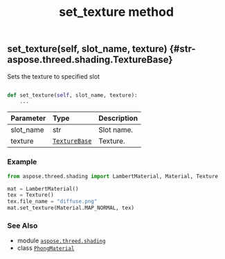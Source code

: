 ﻿---
title: set_texture method
second_title: Aspose.3D for Python via .NET API References
description: 
type: docs
weight: 70
url: /python-net/aspose.threed.shading/phongmaterial/set_texture/
is_root: false
---

## set_texture(self, slot_name, texture) {#str-aspose.threed.shading.TextureBase}

Sets the texture to specified slot



```python

def set_texture(self, slot_name, texture):
    ...
```


| Parameter | Type | Description |
| :- | :- | :- |
| slot_name | str | Slot name. |
| texture | [`TextureBase`](/3d/python-net/aspose.threed.shading/texturebase) | Texture. |

### Example 


```python
from aspose.threed.shading import LambertMaterial, Material, Texture

mat = LambertMaterial()
tex = Texture()
tex.file_name = "diffuse.png"
mat.set_texture(Material.MAP_NORMAL, tex)

```



### See Also
* module [`aspose.threed.shading`](../../)
* class [`PhongMaterial`](/3d/python-net/aspose.threed.shading/phongmaterial)
